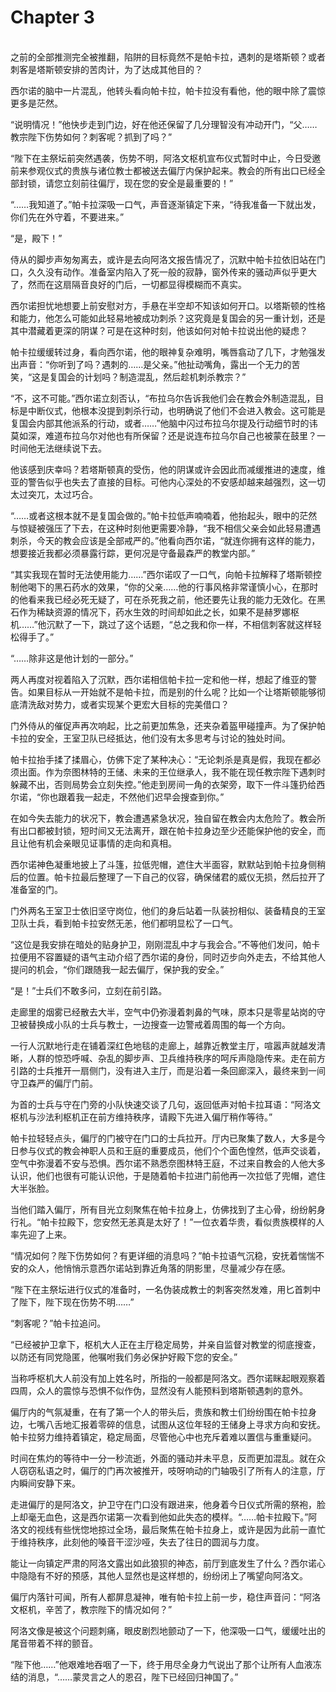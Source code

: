 # Chapter 3

<br>
之前的全部推测完全被推翻，陷阱的目标竟然不是帕卡拉，遇刺的是塔斯顿？或者刺客是塔斯顿安排的苦肉计，为了达成其他目的？

西尔诺的脑中一片混乱，他转头看向帕卡拉，帕卡拉没有看他，他的眼中除了震惊更多是茫然。

“说明情况！”他快步走到门边，好在他还保留了几分理智没有冲动开门，“父……教宗陛下伤势如何？刺客呢？抓到了吗？”

“陛下在主祭坛前突然遇袭，伤势不明，阿洛文枢机宣布仪式暂时中止，今日受邀前来参观仪式的贵族与诸位教士都被送去偏厅内保护起来。教会的所有出口已经全部封锁，请您立刻前往偏厅，现在您的安全是最重要的！”

“……我知道了。”帕卡拉深吸一口气，声音逐渐镇定下来，“待我准备一下就出发，你们先在外守着，不要进来。”

“是，殿下！”

侍从的脚步声匆匆离去，或许是去向阿洛文报告情况了，沉默中帕卡拉依旧站在门口，久久没有动作。准备室内陷入了死一般的寂静，窗外传来的骚动声似乎更大了，然而在这扇隔音良好的门后，一切都显得模糊而不真实。

西尔诺担忧地想要上前安慰对方，手悬在半空却不知该如何开口。以塔斯顿的性格和能力，他怎么可能如此轻易地被成功刺杀？这究竟是复国会的另一重计划，还是其中潜藏着更深的阴谋？可是在这种时刻，他该如何对帕卡拉说出他的疑虑？

帕卡拉缓缓转过身，看向西尔诺，他的眼神复杂难明，嘴唇翕动了几下，才勉强发出声音：“你听到了吗？遇刺的……是父亲。”他扯动嘴角，露出一个无力的苦笑，“这是复国会的计划吗？制造混乱，然后趁机刺杀教宗？”

“不，这不可能。”西尔诺立刻否认，“布拉乌尔告诉我他们会在教会外制造混乱，目标是中断仪式，他根本没提到刺杀行动，也明确说了他们不会进入教会。这可能是复国会内部其他派系的行动，或者……”他脑中闪过布拉乌尔提及行动细节时的讳莫如深，难道布拉乌尔对他也有所保留？还是说连布拉乌尔自己也被蒙在鼓里？一时间他无法继续说下去。

他该感到庆幸吗？若塔斯顿真的受伤，他的阴谋或许会因此而减缓推进的速度，维亚的警告似乎也失去了直接的目标。可他内心深处的不安感却越来越强烈，这一切太过突兀，太过巧合。

“……或者这根本就不是复国会做的。”帕卡拉低声喃喃着，他抬起头，眼中的茫然与惊疑被强压了下去，在这种时刻他更需要冷静，“我不相信父亲会如此轻易遭遇刺杀，今天的教会应该是全部戒严的。”他看向西尔诺，“就连你拥有这样的能力，想要接近我都必须暴露行踪，更何况是守备最森严的教堂内部。”

“其实我现在暂时无法使用能力……”西尔诺叹了一口气，向帕卡拉解释了塔斯顿控制他喝下的黑石药水的效果，“你的父亲……他的行事风格非常谨慎小心，在那时的他看来我已经必死无疑了，可在杀死我之前，他还要先让我的能力无效化。在黑石作为稀缺资源的情况下，药水生效的时间却如此之长，如果不是赫罗娜枢机……”他沉默了一下，跳过了这个话题，“总之我和你一样，不相信刺客就这样轻松得手了。”

“……除非这是他计划的一部分。”

两人再度对视着陷入了沉默，西尔诺相信帕卡拉一定和他一样，想起了维亚的警告。如果目标从一开始就不是帕卡拉，而是别的什么呢？比如一个让塔斯顿能够彻底清洗敌对势力，或者实现某个更宏大目标的完美借口？

门外侍从的催促声再次响起，比之前更加焦急，还夹杂着盔甲碰撞声。为了保护帕卡拉的安全，王室卫队已经抵达，他们没有太多思考与讨论的独处时间。

帕卡拉抬手揉了揉眉心，仿佛下定了某种决心：“无论刺杀是真是假，我现在都必须出面。作为奈图林特的王储、未来的王位继承人，我不能在现任教宗陛下遇刺时躲藏不出，否则局势会立刻失控。”他走到房间一角的衣架旁，取下一件斗篷扔给西尔诺，“你也跟着我一起走，不然他们迟早会搜查到你。”

在如今失去能力的状况下，教会遭遇紧急状况，独自留在教会内太危险了。教会所有出口都被封锁，短时间又无法离开，跟在帕卡拉身边至少还能保护他的安全，而且让他有机会亲眼见证事情的走向和真相。

西尔诺神色凝重地披上了斗篷，拉低兜帽，遮住大半面容，默默站到帕卡拉身侧稍后的位置。帕卡拉最后整理了一下自己的仪容，确保储君的威仪无损，然后拉开了准备室的门。

门外两名王室卫士依旧坚守岗位，他们的身后站着一队装扮相似、装备精良的王室卫队士兵，看到帕卡拉安然无恙，他们都明显松了一口气。

“这位是我安排在暗处的贴身护卫，刚刚混乱中才与我会合。”不等他们发问，帕卡拉便用不容置疑的语气主动介绍了西尔诺的身份，同时迈步向外走去，不给其他人提问的机会，“你们跟随我一起去偏厅，保护我的安全。”

“是！”士兵们不敢多问，立刻在前引路。

走廊里的烟雾已经散去大半，空气中仍弥漫着刺鼻的气味，原本只是零星站岗的守卫被替换成小队的士兵与教士，一边搜查一边警戒着周围的每一个方向。

一行人沉默地行走在铺着深红色地毯的走廊上，越靠近教堂主厅，喧嚣声就越发清晰，人群的惊恐呼喊、杂乱的脚步声、卫兵维持秩序的呵斥声隐隐传来。走在前方引路的士兵推开一扇侧门，没有进入主厅，而是沿着一条回廊深入，最终来到一间守卫森严的偏厅门前。

为首的士兵与守在门旁的小队快速交谈了几句，返回低声对帕卡拉耳语：“阿洛文枢机与沙法利枢机正在前方维持秩序，请殿下先进入偏厅稍作等待。”

帕卡拉轻轻点头，偏厅的门被守在门口的士兵拉开。厅内已聚集了数人，大多是今日参与仪式的教会神职人员和王庭的重要成员，他们个个面色惶然，低声交谈着，空气中弥漫着不安与恐惧。西尔诺不熟悉奈图林特王庭，不过来自教会的人他大多认识，他们也很有可能认识他，于是随着帕卡拉进门前他再一次拉低了兜帽，遮住大半张脸。

当他们踏入偏厅，所有目光立刻聚焦在帕卡拉身上，仿佛找到了主心骨，纷纷躬身行礼。“帕卡拉殿下，您安然无恙真是太好了！”一位衣着华贵，看似贵族模样的人率先迎了上来。

“情况如何？陛下伤势如何？有更详细的消息吗？”帕卡拉语气沉稳，安抚着惴惴不安的众人，他悄悄示意西尔诺站到靠近角落的阴影里，尽量减少存在感。

“陛下在主祭坛进行仪式的准备时，一名伪装成教士的刺客突然发难，用匕首刺中了陛下，陛下现在伤势不明……”

“刺客呢？”帕卡拉追问。

“已经被护卫拿下，枢机大人正在主厅稳定局势，并亲自监督对教堂的彻底搜查，以防还有同党隐匿，他嘱咐我们务必保护好殿下您的安全。”

当称呼枢机大人前没有加上姓名时，所指的一般都是阿洛文。西尔诺眯起眼观察着四周，众人的震惊与恐惧不似作伪，显然没有人能预料到塔斯顿遇刺的意外。

偏厅内的气氛凝重，在有了第一个人的带头后，贵族和教士们纷纷围在帕卡拉身边，七嘴八舌地汇报着零碎的信息，试图从这位年轻的王储身上寻求方向和安抚。帕卡拉努力维持着镇定，稳定局面，尽管他心中也充斥着难以置信与重重疑问。

时间在焦灼的等待中一分一秒流逝，外面的骚动并未平息，反而更加混乱。就在众人窃窃私语之时，偏厅的门再次被推开，吱呀响动的门轴吸引了所有人的注意，厅内瞬间安静下来。

走进偏厅的是阿洛文，护卫守在门口没有跟进来，他身着今日仪式所需的祭袍，脸上却毫无血色，这是西尔诺第一次看到他如此失态的模样。“……帕卡拉殿下。”阿洛文的视线有些恍惚地掠过全场，最后聚焦在帕卡拉身上，或许是因为此前一直忙于维持秩序，此刻他的嗓音干涩沙哑，失去了往日的圆润与力度。

能让一向镇定严肃的阿洛文露出如此狼狈的神态，前厅到底发生了什么？西尔诺心中隐隐有不好的预感，其他人显然也是这样想的，纷纷闭上了嘴望向阿洛文。

偏厅内落针可闻，所有人都屏息凝神，唯有帕卡拉上前一步，稳住声音问：“阿洛文枢机，辛苦了，教宗陛下的情况如何？”

阿洛文像是被这个问题刺痛，眼皮剧烈地颤动了一下，他深吸一口气，缓缓吐出的尾音带着不祥的颤音。

“陛下他……”他艰难地吞咽了一下，终于用尽全身力气说出了那个让所有人血液冻结的消息，“……蒙灵言之人的恩召，陛下已经回归神国了。”
